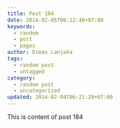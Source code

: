 ```yaml
---
title: Post 184
date: 2014-02-05T06:12:40+07:00
keywords:
  - random
  - post
  - pages
author: Dimas Lanjaka
tags:
  - random post
  - untagged
category:
  - random post
  - uncategorized
updated: 2014-02-04T06:21:29+07:00
---
```

This is content of post 184